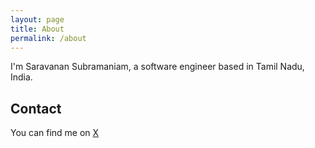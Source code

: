 ```yaml
---
layout: page
title: About
permalink: /about
---
```


I'm Saravanan Subramaniam, a software engineer based in Tamil Nadu, India.

## Contact
You can find me on [X](https://www.x.com/vsr_saravanan)
